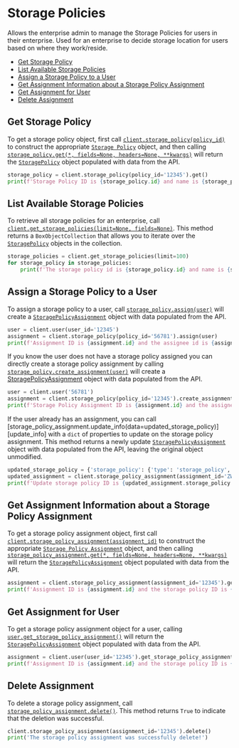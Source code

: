 Storage Policies
================

Allows the enterprise admin to manage the Storage Policies for users in their
enterprise. Used for an enterprise to decide storage location for users based on
where they work/reside. 

<!-- START doctoc generated TOC please keep comment here to allow auto update -->
<!-- DON'T EDIT THIS SECTION, INSTEAD RE-RUN doctoc TO UPDATE -->


- [Get Storage Policy](#get-storage-policy)
- [List Available Storage Policies](#list-available-storage-policies)
- [Assign a Storage Policy to a User](#assign-a-storage-policy-to-a-user)
- [Get Assignment Information about a Storage Policy Assignment](#get-assignment-information-about-a-storage-policy-assignment)
- [Get Assignment for User](#get-assignment-for-user)
- [Delete Assignment](#delete-assignment)

<!-- END doctoc generated TOC please keep comment here to allow auto update -->

Get Storage Policy
------------------

To get a storage policy object, first call [`client.storage_policy(policy_id)`][storage_policy] to construct the 
appropriate [`Storage Policy`][storage_policy_class] object, and then calling [`storage_policy.get(*, fields=None, headers=None, **kwargs)`][get] 
will return the [`StoragePolicy`][storage_policy_class] object populated with data from the API.

<!-- sample get_storage_policies_id -->
```python
storage_policy = client.storage_policy(policy_id='12345').get()
print(f'Storage Policy ID is {storage_policy.id} and name is {storage_policy.name}')
```

[storage_policy]: https://box-python-sdk.readthedocs.io/en/latest/boxsdk.client.html#boxsdk.client.client.Client.storage_policy
[storage_policy_class]: https://box-python-sdk.readthedocs.io/en/latest/boxsdk.object.html#boxsdk.object.storage_policy.StoragePolicy
[get]: https://box-python-sdk.readthedocs.io/en/latest/boxsdk.object.html#boxsdk.object.base_object.BaseObject.get

List Available Storage Policies
-------------------------------

To retrieve all storage policies for an enterprise, call [`client.get_storage_policies(limit=None, fields=None)`][get_storage_policies]. 
This method returns a `BoxObjectCollection` that allows you to iterate over the [`StoragePolicy`][storage_policy_class] 
objects in the collection.

<!-- sample get_storage_policies -->
```python
storage_policies = client.get_storage_policies(limit=100)
for storage_policy in storage_policies:
    print(f'The storage policy id is {storage_policy.id} and name is {storage_policy.name}')
```

[get_storage_policies]: https://box-python-sdk.readthedocs.io/en/latest/boxsdk.client.html#boxsdk.client.client.Client.get_storage_policies

Assign a Storage Policy to a User
---------------------------------

To assign a storage policy to a user, call [`storage_policy.assign(user)`][assign] will create a 
[`StoragePolicyAssignment`][storage_policy_assignment_class] object with data populated from the API.

<!-- sample post_storage_policy_assignments -->
```python
user = client.user(user_id='12345')
assignment = client.storage_policy(policy_id='56781').assign(user)
print(f'Assignment ID is {assignment.id} and the assignee id is {assignment.assigned_to.id}')
```

If you know the user does not have a storage policy assigned you can directly create a storage policy assignment by calling
[`storage_policy.create_assignment(user)`][create_assignment] will create a [StoragePolicyAssignment][storage_policy_assignment_class] 
object with data populated from the API.

```python
user = client.user('56781')
assignment = client.storage_policy(policy_id='12345').create_assignment(user)
print(f'Storage Policy Assignment ID is {assignment.id} and the assignee ID is {assignment.assigned_to.id}')
```

If the user already has an assignment, you can call [storage_policy_assignment.update_info(data=updated_storage_policy)][update_info]
with a `dict` of properties to update on the storage policy assignment. This method returns a newly update 
[`StoragePolicyAssignment`][storage_policy_assignment] object with data populated from the API, leaving the original 
object unmodified.

<!-- sample put_storage_policy_assignments_id -->
```python
updated_storage_policy = {'storage_policy': {'type': 'storage_policy', 'id': '12345'}}
updated_assignment = client.storage_policy_assignment(assignment_id='ZW50ZXJwcmldfgeV82MDMwMDQ=').update_info(data=updated_storage_policy)
print(f'Update storage policy ID is {updated_assignment.storage_policy.id}')
```

[user]: https://box-python-sdk.readthedocs.io/en/latest/boxsdk.client.html#boxsdk.client.client.Client.user
[create_assignment]: https://box-python-sdk.readthedocs.io/en/latest/boxsdk.object.html#boxsdk.object.storage_policy.StoragePolicy.create_assignment
[storage_policy_assignment_class]: https://box-python-sdk.readthedocs.io/en/latest/boxsdk.object.html#boxsdk.object.storage_policy_assignment.StoragePolicyAssignment
[assign]: https://box-python-sdk.readthedocs.io/en/latest/boxsdk.object.html#boxsdk.object.storage_policy.StoragePolicy.assign

Get Assignment Information about a Storage Policy Assignment
------------------------------------------------------------

To get a storage policy assignment object, first call [`client.storage_policy_assignment(assignment_id)`][storage_policy_assignment] 
to construct the appropriate [`Storage Policy Assignment`][storage_policy_assignment_class] object, and then calling 
[`storage_policy_assignment.get(*, fields=None, headers=None, **kwargs)`][get] will return the [`StoragePolicyAssignment`][storage_policy_assignment_class] 
object populated with data from the API.

<!-- sample get_storage_policy_assignments_id -->
```python
assignment = client.storage_policy_assignment(assignment_id='12345').get()
print(f'Assignment ID is {assignment.id} and the storage policy ID is {assignment.storage_policy.id}')
```

[storage_policy_assignment]: https://box-python-sdk.readthedocs.io/en/latest/boxsdk.client.html#boxsdk.client.client.Client.storage_policy_assignment
[storage_policy_assignment_class]: https://box-python-sdk.readthedocs.io/en/latest/boxsdk.object.html#boxsdk.object.storage_policy_assignment.StoragePolicyAssignment
[get]: https://box-python-sdk.readthedocs.io/en/latest/boxsdk.object.html#boxsdk.object.base_object.BaseObject.get

Get Assignment for User
-------------------------

To get a storage policy assignment object for a user, calling [`user.get_storage_policy_assignment()`][user_assignment] will 
return the [`StoragePolicyAssignment`][storage_policy_assignment_class] object populated with data from the API.

<!-- sample get_storage_policy_assignments -->
```python
assignment = client.user(user_id='12345').get_storage_policy_assignment()
print(f'Assignment ID is {assignment.id} and the storage policy ID is {assignment.storage_policy.id}')
```

[user_assignment]: https://box-python-sdk.readthedocs.io/en/latest/boxsdk.object.html#boxsdk.object.user.User.get_storage_policy_assignment
[storage_policy_assignment_class]: https://box-python-sdk.readthedocs.io/en/latest/boxsdk.object.html#boxsdk.object.user.User.get_storage_policy_assignment

Delete Assignment
-----------------

To delete a storage policy assignment, call [`storage_policy_assignment.delete()`][delete]. This method returns `True` 
to indicate that the deletion was successful.

<!-- sample delete_storage_policy_assignments_id -->
```python
client.storage_policy_assignment(assignment_id='12345').delete()
print('The storage policy assignment was successfully delete!')
```

[delete]: https://box-python-sdk.readthedocs.io/en/latest/boxsdk.object.html#boxsdk.object.base_object.BaseObject.delete
